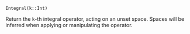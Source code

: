```
Integral(k::Int)
```

Return the `k`-th integral operator, acting on an unset space. Spaces will be inferred when applying or manipulating the operator.
